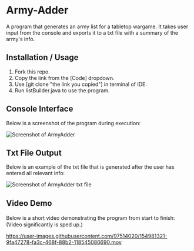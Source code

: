 # Army-Adder
A program that generates an army list for a tabletop wargame. It takes user input from the console and exports it to a txt file with a summary of the army's info.

## Installation / Usage
1. Fork this repo.
2. Copy the link from the [Code] dropdown.
3. Use [git clone "the link you copied"] in terminal of IDE.
4. Run listBuilder.java to use the program.

## Console Interface
Below is a screenshot of the program during execution:

![Screenshot of ArmyAdder](https://user-images.githubusercontent.com/97514020/154974061-d564738c-fa5c-49ae-9d96-2d40b9d94ded.png)

## Txt File Output
Below is an example of the txt file that is generated after the user has entered all relevant info:

![Screenshot of ArmyAdder txt file](https://user-images.githubusercontent.com/97514020/154974375-7c7aff52-5613-4cdb-99d1-60450754b8f3.png)

## Video Demo
Below is a short video demonstrating the program from start to finish:　(Video significantly is sped up.)

https://user-images.githubusercontent.com/97514020/154981321-9fa47278-fa3c-468f-88b2-118545086690.mov